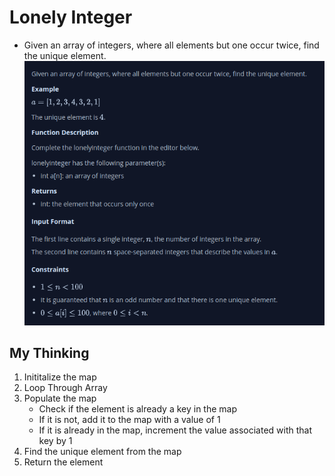 # Lonely Integer
- Given an array of integers, where all elements but one occur twice, find the unique element.
![Screenshot of the Challange from Hackerank](challange.png)

## My Thinking
1. Inititalize the map
2. Loop Through Array
3. Populate the map
    - Check if the element is already a key in the map
    - If it is not, add it to the map with a value of 1
    - If it is already in the map, increment the value associated with that key by 1
4. Find the unique element from the map
5. Return the element